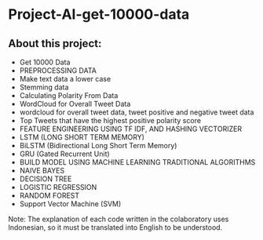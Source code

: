# Project-AI-get-10000-data
## About this project:
- Get 10000 Data
- PREPROCESSING DATA
- Make text data a lower case
- Stemming data
- Calculating Polarity From Data
- WordCloud for Overall Tweet Data
- wordcloud for overall tweet data, tweet positive and negative tweet data
- Top Tweets that have the highest positive polarity score
- FEATURE ENGINEERING USING TF IDF, AND HASHING VECTORIZER
- LSTM (LONG SHORT TERM MEMORY)
- BiLSTM (Bidirectional Long Short Term Memory)
- GRU (Gated Recurrent Unit)
- BUILD MODEL USING MACHINE LEARNING TRADITIONAL ALGORITHMS
- NAIVE BAYES
- DECISION TREE
- LOGISTIC REGRESSION
- RANDOM FOREST
- Support Vector Machine (SVM)

Note: The explanation of each code written in the colaboratory uses Indonesian, so it must be translated into English to be understood.
